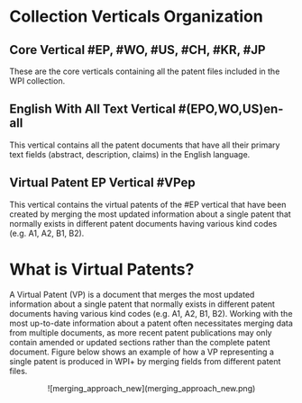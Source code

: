 # Collection Verticals Organization 
## Core Vertical \#EP, \#WO, \#US, \#CH, \#KR, \#JP
These are the core verticals containing all the patent files included in the WPI collection.
## English With All Text Vertical \#(EPO,WO,US)en-all
This vertical contains all the patent documents that have all their primary text fields (abstract, description, claims) in the English language. 
## Virtual Patent EP Vertical \#VPep
This vertical contains the virtual patents of the #EP vertical that have been created by merging the most updated information about a single patent that normally exists in different patent documents having various kind codes (e.g. A1, A2, B1, B2). 

# What is Virtual Patents?
A Virtual Patent (VP) is a document that merges the most updated information about a single patent that normally exists in different patent documents having various kind codes (e.g. A1, A2, B1, B2). Working with the most up-to-date information about a patent often necessitates merging data from multiple documents, as more recent patent publications may only contain amended or updated sections rather than the complete patent document. Figure below shows an example of how a VP representing a single patent is produced in WPI+ by merging fields from different patent files. 

<div align="center">
![merging_approach_new](merging_approach_new.png)
</div>
